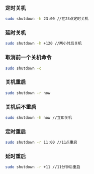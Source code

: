 ### 定时关机

```bash
sudo shutdown -h 23:00 //在23点定时关机
```

### 延时关机

```bash
sudo shutdown -h +120 //两小时后关机
```

### 取消前一个关机命令

```bash
sudo shutdown -c
```

### 关机重启

```bash
sudo shutdown -r now 
```

### 关机后不重启

```bash
sudo shutdown -h now //立即关机
```

### 定时重启

```bash
sudo shutdown -r 11:00 //11点重启
```

### 延时重启

```bash
sudo shutdown -r +11 //11分钟后重启
```



